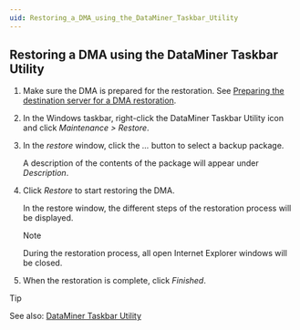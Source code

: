 ```yaml
---
uid: Restoring_a_DMA_using_the_DataMiner_Taskbar_Utility
---
```


## Restoring a DMA using the DataMiner Taskbar Utility

1. Make sure the DMA is prepared for the restoration. See [Preparing the destination server for a DMA restoration](xref:Preparing_the_destination_server_for_a_DMA_restoration).

2. In the Windows taskbar, right-click the DataMiner Taskbar Utility icon and click *Maintenance \> Restore*.

3. In the *restore* window, click the *...* button to select a backup package.

    A description of the contents of the package will appear under *Description*.

4. Click *Restore* to start restoring the DMA.

    In the restore window, the different steps of the restoration process will be displayed.

    > [!NOTE]
    > During the restoration process, all open Internet Explorer windows will be closed.

5. When the restoration is complete, click *Finished*.

> [!TIP]
> See also:
> [DataMiner Taskbar Utility](xref:DataMiner_Taskbar_Utility)

